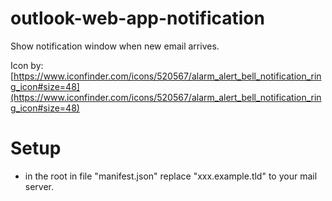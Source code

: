 # outlook-web-app-notification
Show notification window when new email arrives.

Icon by: [https://www.iconfinder.com/icons/520567/alarm_alert_bell_notification_ring_icon#size=48](https://www.iconfinder.com/icons/520567/alarm_alert_bell_notification_ring_icon#size=48)

# Setup
* in the root in file "manifest.json" replace "xxx.example.tld" to your mail server.
